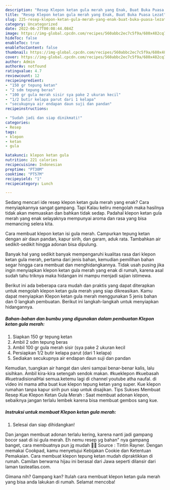 ```yaml
---
description: "Resep Klepon ketan gula merah yang Enak, Buat Buka Puasa Lezat"
title: "Resep Klepon ketan gula merah yang Enak, Buat Buka Puasa Lezat"
slug: 225-resep-klepon-ketan-gula-merah-yang-enak-buat-buka-puasa-lezat
category: Uncategorized
date: 2022-06-27T00:08:44.084Z
image: https://img-global.cpcdn.com/recipes/560abbc2ec7c5f9a/680x482cq70/klepon-ketan-gula-merah-foto-resep-utama.jpg
hideToc: false
enableToc: true
enableTocContent: false
thumbnail: https://img-global.cpcdn.com/recipes/560abbc2ec7c5f9a/680x482cq70/klepon-ketan-gula-merah-foto-resep-utama.jpg
cover: https://img-global.cpcdn.com/recipes/560abbc2ec7c5f9a/680x482cq70/klepon-ketan-gula-merah-foto-resep-utama.jpg
author: Admin
authorAv: notfound
ratingvalue: 4.7
reviewcount: 12
recipeingredient:
- "150 gr tepung ketan"
- "2 sdm tepung beras"
- "100 gr gula merah sisir sya pake 2 ukuran kecil"
- "1/2 butir kelapa parut dari 1 kelapa"
- "secukupnya air endapan daun suji dan pandan"
recipeinstructions:

- "Sudah jadi dan siap dinikmati!"
categories:
- Resep
tags:
- klepon
- ketan
- gula

katakunci: klepon ketan gula 
nutrition: 221 calories
recipecuisine: Indonesian
preptime: "PT30M"
cooktime: "PT57M"
recipeyield: "1"
recipecategory: Lunch

---
```



Sedang mencari ide resep klepon ketan gula merah yang enak? Cara menyiapkannya sangat gampang. Tapi Kalau keliru mengolah maka hasilnya tidak akan memuaskan dan bahkan tidak sedap. Padahal klepon ketan gula merah yang enak selayaknya mempunyai aroma dan rasa yang bisa memancing selera kita.


Cara membuat klepon ketan isi gula merah. Campurkan tepung ketan dengan air daun pandan, kapur sirih, dan garam, aduk rata. Tambahkan air sedikit-sedikit hingga adonan bisa dipulung.

Banyak hal yang sedikit banyak mempengaruhi kualitas rasa dari klepon ketan gula merah, pertama dari jenis bahan, kemudian pemilihan bahan segar hingga cara membuat dan menghidangkannya. Tidak usah pusing jika ingin menyiapkan klepon ketan gula merah yang enak di rumah, karena asal sudah tahu triknya maka hidangan ini mampu menjadi sajian istimewa.


Berikut ini ada beberapa cara mudah dan praktis yang dapat diterapkan untuk mengolah klepon ketan gula merah yang siap dikreasikan. Kamu dapat menyiapkan Klepon ketan gula merah menggunakan 5 jenis bahan dan 0 langkah pembuatan. Berikut ini langkah-langkah untuk menyiapkan hidangannya.

<!--inarticleads1-->

##### Bahan-bahan dan bumbu yang digunakan dalam pembuatan Klepon ketan gula merah:

1. Siapkan 150 gr tepung ketan
1. Ambil 2 sdm tepung beras
1. Ambil 100 gr gula merah sisir (sya pake 2 ukuran kecil
1. Persiapkan 1/2 butir kelapa parut (dari 1 kelapa)
1. Sediakan secukupnya air endapan daun suji dan pandan


Kemudian, tuangkan air hangat dan uleni sampai benar-benar kalis, lalu sisihkan. Ambil kira-kira setengah sendok makan. #kueklepon #kuebasah #kuetradisionalHai semua.ketemu lagi di channel youtube atha naufal. di video ini mama atha buat kue klepon tepung ketan yang super. Kue klepon rumahan tanpa kapur sirih pun siap untuk disajikan. Tips Sukses Membuat Resep Kue Klepon Ketan Gula Merah : Saat membuat adonan klepon, sebaiknya jangan terlalu lembek karena bisa membuat gembos sang kue. 

<!--inarticleads2-->

##### Instruksi untuk membuat Klepon ketan gula merah:


1. Selesai dan siap dihidangkan!

Dan jangan membuat adonan terlalu kering, karena nanti jadi gampang bocor saat di isi gula merah. Eh nemu resep yg bahan&#34; nya gampang banget, cara membuatnya pun jg mudah 👏👏 Source : Tintin Rayner. Dengan memakai Cookpad, kamu menyetujui Kebijakan Cookie dan Ketentuan Pemakaian. Cara membuat klepon tepung ketan mudah dipraktikkan di rumah. Camilan berwarna hijau ini berasal dari Jawa seperti dilansir dari laman tasteatlas.com. 

Gimana nih? Gampang kan? Itulah cara membuat klepon ketan gula merah yang bisa anda lakukan di rumah. Selamat mencoba!
